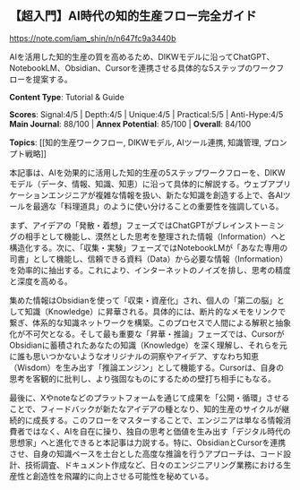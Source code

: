 ## 【超入門】AI時代の知的生産フロー完全ガイド

https://note.com/iam_shin/n/n647fc9a3440b

AIを活用した知的生産の質を高めるため、DIKWモデルに沿ってChatGPT、NotebookLM、Obsidian、Cursorを連携させる具体的な5ステップのワークフローを提案する。

**Content Type**: Tutorial & Guide

**Scores**: Signal:4/5 | Depth:4/5 | Unique:4/5 | Practical:5/5 | Anti-Hype:4/5
**Main Journal**: 88/100 | **Annex Potential**: 85/100 | **Overall**: 84/100

**Topics**: [[知的生産ワークフロー, DIKWモデル, AIツール連携, 知識管理, プロンプト戦略]]

本記事は、AIを効果的に活用した知的生産の5ステップワークフローを、DIKWモデル（データ、情報、知識、知恵）に沿って具体的に解説する。ウェブアプリケーションエンジニアが複雑な情報を扱い、新たな知識を創造する上で、各AIツールを最適な「料理道具」のように使い分けることの重要性を強調している。

まず、アイデアの「発散・着想」フェーズではChatGPTがブレインストーミングの相手として機能し、漠然とした思考を整理された情報（Information）へと構造化する。次に、「収集・実験」フェーズではNotebookLMが「あなた専用の司書」として機能し、信頼できる資料（Data）から必要な情報（Information）を効率的に抽出する。これにより、インターネットのノイズを排し、思考の精度と深度を高める。

集めた情報はObsidianを使って「収束・資産化」され、個人の「第二の脳」として知識（Knowledge）に昇華される。具体的には、断片的なメモをリンクで繋ぎ、体系的な知識ネットワークを構築。このプロセスで人間による解釈と抽象化が不可欠となる。そして最も重要な「昇華・推論」フェーズでは、CursorがObsidianに蓄積されたあなたの知識（Knowledge）を深く理解し、それらを元に誰も思いつかないようなオリジナルの洞察やアイデア、すなわち知恵（Wisdom）を生み出す「推論エンジン」として機能する。Cursorは、自身の思考を客観的に批判し、より強固なものにするための壁打ち相手にもなる。

最後に、Xやnoteなどのプラットフォームを通じて成果を「公開・循環」させることで、フィードバックが新たなアイデアの種となり、知的生産のサイクルが継続的に成長する。このフローをマスターすることで、エンジニアは単なる情報消費者ではなく、AIを自在に操り、独自の思考と価値を生み出す「デジタル時代の思想家」へと進化できると本記事は力説する。特に、ObsidianとCursorを連携させ、自身の知識ベースを土台とした高度な推論を行うアプローチは、コード設計、技術調査、ドキュメント作成など、日々のエンジニアリング業務における生産性と創造性を飛躍的に向上させる可能性を秘めている。